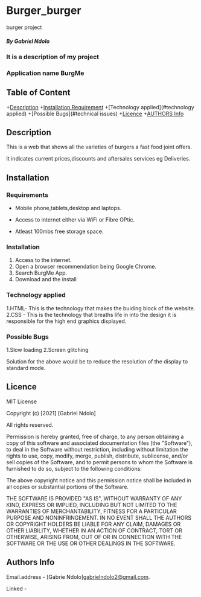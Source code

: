 # Burger_burger
burger project
 
 ##### By Gabriel Ndolo
 
 ### It is a description of my project
 
 ### Application name BurgMe
 
 ## Table of Content
 
 +[Description](#description)
 +[Installation Requirement](#Installation)
 +[Technology applied](#technology applied)
 +[Possible Bugs](#technical issues)
 +[Licence](licence)
 +[AUTHORS Info](author-Info)
 
 ## Description
 
 This is  a web that shows all the varieties of burgers a fast food joint offers.
 
 It indicates current prices,discounts and aftersales services eg Deliveries.
 
 
 ## Installation
 
 ### Requirements
 
 + Mobile phone,tablets,desktop and laptops.

 + Access to internet either via WiFi or Fibre OPtic.

 + Atleast 100mbs free storage space.
 
 ### Installation

 1. Access to the internet.
 2. Open a browser recommendation being Google Chrome.
 3. Search BurgMe App.
 4. Download and the install
 
 ### Technology applied
 
 1.HTML- This is the technology that makes the buiding block of the website.
 2.CSS - This is the technology that breaths life in into the design it is responsible for the high end graphics displayed. 
 
 ### Possible Bugs
 
 1.Slow loading
 2.Screen glitching
 
 Solution for the above would be to reduce the resolution of the display to standard mode.
 
 ## Licence
 
 MIT License
 
 Copyright (c) [2021] [Gabriel Ndolo]
 
 All rights reserved.

Permission is hereby granted, free of charge, to any person obtaining a copy
of this software and associated documentation files (the "Software"), to deal
in the Software without restriction, including without limitation the rights
to use, copy, modify, merge, publish, distribute, sublicense, and/or sell
copies of the Software, and to permit persons to whom the Software is
furnished to do so, subject to the following conditions:

The above copyright notice and this permission notice shall be included in all
copies or substantial portions of the Software.

THE SOFTWARE IS PROVIDED "AS IS", WITHOUT WARRANTY OF ANY KIND, EXPRESS OR
IMPLIED, INCLUDING BUT NOT LIMITED TO THE WARRANTIES OF MERCHANTABILITY,
FITNESS FOR A PARTICULAR PURPOSE AND NONINFRINGEMENT. IN NO EVENT SHALL THE
AUTHORS OR COPYRIGHT HOLDERS BE LIABLE FOR ANY CLAIM, DAMAGES OR OTHER
LIABILITY, WHETHER IN AN ACTION OF CONTRACT, TORT OR OTHERWISE, ARISING FROM,
OUT OF OR IN CONNECTION WITH THE SOFTWARE OR THE USE OR OTHER DEALINGS IN THE
SOFTWARE.
 
 ## Authors Info
 Email.address - [Gabrie Ndolo]gabrielndolo2@gmail.com.
 
 Linked -
 

